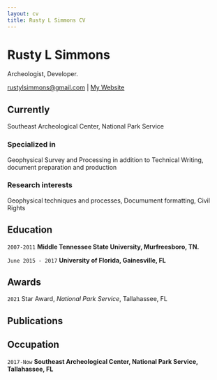 ```yaml
---
layout: cv
title: Rusty L Simmons CV
---
```


# Rusty L Simmons

Archeologist, Developer.

<div id="webaddress">
<a href="rustylsimmons@gmail.com">rustylsimmons@gmail.com</a>
| <a href="http://rustylsimmons">My Website</a>
</div>

## Currently

Southeast Archeological Center, National Park Service

### Specialized in

Geophysical Survey and Processing in addition to Technical Writing, document preparation and production

### Research interests

Geophysical techniques and processes, Documument formatting, Civil Rights

## Education

`2007-2011`
**Middle Tennessee State University, Murfreesboro, TN.**

`June 2015 - 2017`
**University of Florida, Gainesville, FL**

## Awards

`2021`
Star Award, _National Park Service_, Tallahassee, FL

## Publications

<!-- A list is also available [online](http://scholar.google.co.uk/citations?user=Rustylsimmons) -->

## Occupation

`2017-Now`
**Southeast Archeological Center, National Park Service, Tallahassee, FL**

<!-- ### Footer

Last updated: May 2013 -->
